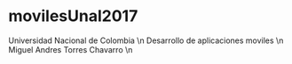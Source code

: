 # movilesUnal2017
Universidad Nacional de Colombia \n
Desarrollo de aplicaciones moviles \n
Miguel Andres Torres Chavarro \n
